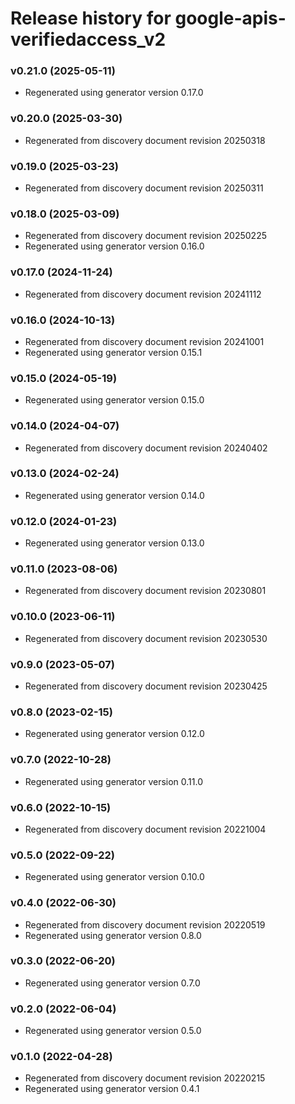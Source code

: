 # Release history for google-apis-verifiedaccess_v2

### v0.21.0 (2025-05-11)

* Regenerated using generator version 0.17.0

### v0.20.0 (2025-03-30)

* Regenerated from discovery document revision 20250318

### v0.19.0 (2025-03-23)

* Regenerated from discovery document revision 20250311

### v0.18.0 (2025-03-09)

* Regenerated from discovery document revision 20250225
* Regenerated using generator version 0.16.0

### v0.17.0 (2024-11-24)

* Regenerated from discovery document revision 20241112

### v0.16.0 (2024-10-13)

* Regenerated from discovery document revision 20241001
* Regenerated using generator version 0.15.1

### v0.15.0 (2024-05-19)

* Regenerated using generator version 0.15.0

### v0.14.0 (2024-04-07)

* Regenerated from discovery document revision 20240402

### v0.13.0 (2024-02-24)

* Regenerated using generator version 0.14.0

### v0.12.0 (2024-01-23)

* Regenerated using generator version 0.13.0

### v0.11.0 (2023-08-06)

* Regenerated from discovery document revision 20230801

### v0.10.0 (2023-06-11)

* Regenerated from discovery document revision 20230530

### v0.9.0 (2023-05-07)

* Regenerated from discovery document revision 20230425

### v0.8.0 (2023-02-15)

* Regenerated using generator version 0.12.0

### v0.7.0 (2022-10-28)

* Regenerated using generator version 0.11.0

### v0.6.0 (2022-10-15)

* Regenerated from discovery document revision 20221004

### v0.5.0 (2022-09-22)

* Regenerated using generator version 0.10.0

### v0.4.0 (2022-06-30)

* Regenerated from discovery document revision 20220519
* Regenerated using generator version 0.8.0

### v0.3.0 (2022-06-20)

* Regenerated using generator version 0.7.0

### v0.2.0 (2022-06-04)

* Regenerated using generator version 0.5.0

### v0.1.0 (2022-04-28)

* Regenerated from discovery document revision 20220215
* Regenerated using generator version 0.4.1

